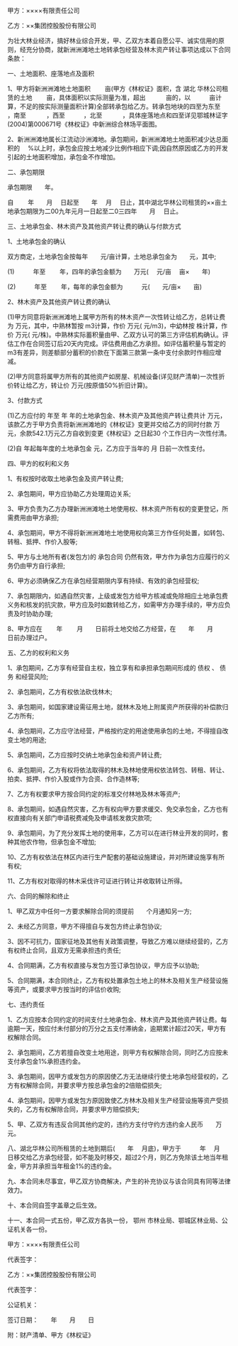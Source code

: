 
 


甲方：××××有限责任公司


乙方：××集团控股股份有限公司


为壮大林业经济，搞好林业综合开发，甲、乙双方本着自愿公平、诚实信用的原则，经充分协商，就新洲洲滩地土地转承包经营及林木资产转让事项达成以下合同条款：


一、土地面积、座落地点及面积


1、甲方将新洲洲滩地土地面积　　 亩(甲方《林权证》面积，含
湖北
华林公司租赁的土地　　 亩，具体面积以实际测量为准，超出　　　 亩的，以　　　亩计算，不足的按实际测量面积计算)全部转承包给乙方。转承包地块的四至为东至　　　 ，南至　　　 ，西至　　　，北至　　　 ，具体座落地点和四至详见鄂城林证字(2004)第000671号《林权证》中新洲综合林场平面图。


2、新洲洲滩地属长江流动沙洲滩地。承包期间，新洲洲滩地土地面积减少达总面积的　 %以上时，承包金应按土地减少比例作相应下调;因自然原因或乙方的开发引起的土地面积增加，承包金不作增加。


二、承包期限


承包期限　　年。


自　　 年　　月　 日起至　　年　 月　 日止，其中湖北华林公司租赁的××亩土地承包期限为二00九年元月一日起至二0三四年　　月　 日止。


三、土地承包金、林木资产及其他资产转让费的确认与付款方式


1、土地承包金的确认


双方商定，土地承包金按每年　　元/亩计算，土地总承包金为　　元，其中;


(1)　　　年至　　 年，四年的承包金额为　　万元(　 元/亩　 亩×　　年)


(2)　　　年至　　 年，每年的承包金额为　　　元(　　元/亩×　　亩)


2、林木资产及其他资产转让费的确认


(1)甲方同意将新洲洲滩地上属甲方所有的林木资产一次性转让给乙方，总转让费为        万元，其中，中熟林暂按        m3计算，作价          万元(       元/m3)，中幼林按    株计算，作价    万元(     元/株)。中熟林实际蓄积量由甲、乙双方认可的第三方评估机构确认。评估工作在合同签订后20天内完成。评估费用由乙方承担。如评估蓄积量与暂定的      m3有差异，则差额部分蓄积的价款在下面第三款第一条中支付余款时作相应增减。


(2)甲方同意将属甲方所有的其他资产如房屋、机械设备(详见财产清单)一次性折价转让给乙方，转让价         万元(按原值50%折旧计算)。


3、付款方式


(1)乙方应付的       年至        年    年的土地承包金、林木资产及其他资产转让费共计        万元，该款乙方于甲方负责将新洲洲滩地的《林权证》变更并交给乙方的同时付款       万元，余款542.1万元乙方自收到变更《林权证》之日起30 个工作日内一次性付清。


(2)自       年起每年度的土地承包金         元，乙方应于当年的        月         日前一次性支付。


四、甲方的权利和义务


1、有权按时收取土地承包金及资产转让费;


2、承包期间，甲方应协助乙方处理周边关系;


3、甲方负责为乙方办理新洲洲滩地土地使用权、林木资产所有权的变更登记，所需费用由甲方承担;


4、承包期间，甲方不得将新洲洲滩地土地使用权向第三方作任何处置，如转包、转租、抵押、作价入股等;


5、甲方与土地所有者(发包方)的
承包合同
仍然有效，甲方作为承包方应履行的义务仍由甲方自行承担;


6、甲方必须确保乙方在承包经营期限内享有持续、有效的承包经营权;


7、承包期限内，如遇自然灾害，上级或发包方给甲方核减或免除相应土地承包费义务和核发的抗灾款，甲方应及时如数转给乙方，如需甲方办理手续的，甲方应负责及时协助办理;


8、甲方应在　　 年　　 月　　日前将土地交给乙方经营，在　　年　　月　　日前办理过户。


五、乙方的权利和义务


1、承包期间，乙方享有经营自主权，独立享有和承担承包期间形成的
债权
、
债务
和经营风险;


2、承包期间，乙方有权依法砍伐林木;


3、承包期间，如国家建设需征用土地，就林木及地上附属资产所获得的补偿款归乙方所有;


4、承包期间，乙方应守法经营，严格按约定的用途使用承包的土地，不得擅自改变土地的用途;


5、承包期间，乙方应按时交纳土地承包金和资产转让费;


6、承包期间，乙方有权将依法取得的林木及林地使用权依法转包、转租、转让、拍卖、抵押、作价入股或作为合资、合作造林等;


7、乙方有权要求甲方按合同约定的标准交付林地及林木等资产;


8、承包期间，如遇自然灾害，乙方有权向甲方要求缓交、免交承包金，乙方也有权直接向有关部门申请税费减免及申请核发救灾款项;


9、承包期间，为了充分发挥土地的使用率，乙方可以在进行林业开发的同时，套种其他农作物，但承包金不增加;


10、乙方有权依法在林区内进行生产配套的基础设施建设，并对所建设施享有所有权;


11、乙方有权对取得的林木采伐许可证进行转让并收取转让所得。


六、合同的解除和终止


1、甲乙双方中任何一方要求解除合同的须提前　　个月通知另一方;


2、未经乙方同意，甲方不得擅自与发包方终止承包协议;


3、因不可抗力，国家征地及其他有关政策调整，导致乙方难以继续经营的，乙方有权终止合同，且双方无需承担违约责任;


4、合同期满，乙方有权直接与发包方签订承包协议，甲方应予以协助;


5、合同期满，本合同终止，乙方有权处置承包土地上的林木及相关生产经营设施等资产，或要求甲方按当时的评估价收购;


七、违约责任


1、乙方应按本合同约定的时间支付土地承包金、林木资产及其他资产转让费。每逾期一天，按应付未付部分的万分之五支付滞纳金，逾期累计超过20天，甲方有权解除合同。


2、承包期间，乙方若擅自改变土地用途，则甲方有权解除合同，同时乙方应按未支付承包金1%承担违约金。


3、承包期间，因甲方或发包方的原因使乙方无法继续行使土地承包经营权的，乙方有权解除合同，并要求甲方按总承包金的2倍赔偿损失;


4、承包期间，因甲方或发包方原因致使乙方林木及相关生产经营设施等资产受损失的，乙方有权解除合同，并要求甲方赔偿损失;


5、甲、乙双方有违反合同其他约定的，违约方支付守约方违约金人民币　　万元。


八、湖北华林公司所租赁的土地到期后(　　年　 月底)，甲方于　　　年　 月　 日移交给乙方承包经营，如不能及时移交，超过2个月，则乙方免除该土地当年租金，甲方并承担当年租金1%的违约金。


九、本合同未尽事宜，甲乙双方协商解决，产生的补充协议与该合同具有同等法律效力。


十、本合同自签字盖章之后生效。


十一、本合同一式五份，甲乙双方各执一份，
鄂州
市林业局、鄂城区林业局、公证机关各一份。


甲方：××××有限责任公司


代表签字：


乙方：××集团控股股份有限公司


代表签字：


公证机关：


签订日期：　　年　　月　　日


附：财产清单、甲方《林权证》




 


 

 
 
 
 
 
  


  
 

  


  


  
 
 
 
 

